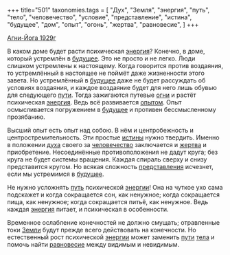 +++
title="501"
taxonomies.tags = [
 "Дух",
 "Земля",
 "энергия",
 "путь",
 "тело",
 "человечество",
 "условие",
 "представление",
 "истина",
 "будущее",
 "дом",
 "опыт",
 "огонь",
 "жертва",
 "равновесие",
]
+++

[Агни-Йога 1929г](/agni/1929)

В каком доме будет расти психическая [энергия](/tags/энергия)? Конечно, в доме, который устремлён в [будущее](/tags/будущее). Это не просто и не легко. Люди слишком устремлены к настоящему. Когда говорится против воздаяния, то устремлённый в настоящее не поймёт даже жизненности этого завета. Но устремлённый в [будущее](/tags/будущее) даже не будет рассуждать об условиях воздаяния, и каждое воздаяние будет для него лишь обувью для следующего [пути](/tags/[путь](/tags/путь)). Тогда зажигаются путевые [огни](/tags/огонь) и растёт психическая [энергия](/tags/энергия). Ведь всё развивается [опытом](/tags/опыт). Опыт осмысливается погружением в [будущее](/tags/будущее) и противен бессмысленному прозябанию.   

Высший опыт есть опыт над собою. В нём и центробежность и центростремительность. Эти простые [истины](/tags/истина) нужно твердить. Именно в положении [духа](/tags/Дух) своего за [человечество](/tags/человечество) заключается и [жертва](/tags/жертва) и приобретение. Несоединённые противоположения не дадут круга; без круга не будет системы вращения. Каждая спираль сверху и снизу представится кругом. Но всякая сложность [представления](/tags/представление) исчезнет, если мы устремимся в [будущее](/tags/будущее).   

Не нужно усложнять [путь](/tags/путь) психической [энергии](/tags/энергия)! Она на чуткое ухо сама подскажет и когда сокращается сон, как ненужное; когда сокращается пища, как ненужное; когда сокращается питьё, как ненужное. Ведь каждая [энергия](/tags/энергия) питает, и психическая в особенности.   

Временное ослабление конечностей не должно смущать; отравленные токи [Земли](/tags/Земля) будут прежде всего действовать на конечности. Но естественный рост психической [энергии](/tags/энергия) может заменить [пути](/tags/[путь](/tags/путь)) [тела](/tags/тело) и помочь найти [равновесие](/tags/равновесие) между видимым и невидимым.
